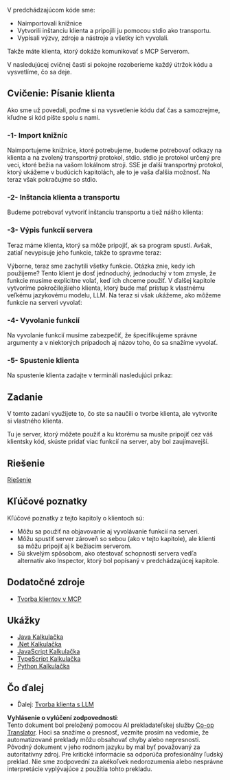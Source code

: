 <!--
CO_OP_TRANSLATOR_METADATA:
{
  "original_hash": "a0acf3093691b1cfcc008a8c6648ea26",
  "translation_date": "2025-06-13T06:52:15+00:00",
  "source_file": "03-GettingStarted/02-client/README.md",
  "language_code": "sk"
}
-->
V predchádzajúcom kóde sme:

- Naimportovali knižnice
- Vytvorili inštanciu klienta a pripojili ju pomocou stdio ako transportu.
- Vypísali výzvy, zdroje a nástroje a všetky ich vyvolali.

Takže máte klienta, ktorý dokáže komunikovať s MCP Serverom.

V nasledujúcej cvičnej časti si pokojne rozoberieme každý útržok kódu a vysvetlíme, čo sa deje.

## Cvičenie: Písanie klienta

Ako sme už povedali, poďme si na vysvetlenie kódu dať čas a samozrejme, kľudne si kód píšte spolu s nami.

### -1- Import knižníc

Naimportujeme knižnice, ktoré potrebujeme, budeme potrebovať odkazy na klienta a na zvolený transportný protokol, stdio. stdio je protokol určený pre veci, ktoré bežia na vašom lokálnom stroji. SSE je ďalší transportný protokol, ktorý ukážeme v budúcich kapitolách, ale to je vaša ďalšia možnosť. Na teraz však pokračujme so stdio.

### -2- Inštancia klienta a transportu

Budeme potrebovať vytvoriť inštanciu transportu a tiež nášho klienta:

### -3- Výpis funkcií servera

Teraz máme klienta, ktorý sa môže pripojiť, ak sa program spustí. Avšak, zatiaľ nevypisuje jeho funkcie, takže to spravme teraz:

Výborne, teraz sme zachytili všetky funkcie. Otázka znie, kedy ich použijeme? Tento klient je dosť jednoduchý, jednoduchý v tom zmysle, že funkcie musíme explicitne volať, keď ich chceme použiť. V ďalšej kapitole vytvoríme pokročilejšieho klienta, ktorý bude mať prístup k vlastnému veľkému jazykovému modelu, LLM. Na teraz si však ukážeme, ako môžeme funkcie na serveri vyvolať:

### -4- Vyvolanie funkcií

Na vyvolanie funkcií musíme zabezpečiť, že špecifikujeme správne argumenty a v niektorých prípadoch aj názov toho, čo sa snažíme vyvolať.

### -5- Spustenie klienta

Na spustenie klienta zadajte v termináli nasledujúci príkaz:

## Zadanie

V tomto zadaní využijete to, čo ste sa naučili o tvorbe klienta, ale vytvoríte si vlastného klienta.

Tu je server, ktorý môžete použiť a ku ktorému sa musíte pripojiť cez váš klientsky kód, skúste pridať viac funkcií na server, aby bol zaujímavejší.

## Riešenie

[Riešenie](./solution/README.md)

## Kľúčové poznatky

Kľúčové poznatky z tejto kapitoly o klientoch sú:

- Môžu sa použiť na objavovanie aj vyvolávanie funkcií na serveri.
- Môžu spustiť server zároveň so sebou (ako v tejto kapitole), ale klienti sa môžu pripojiť aj k bežiacim serverom.
- Sú skvelým spôsobom, ako otestovať schopnosti servera vedľa alternatív ako Inspector, ktorý bol popísaný v predchádzajúcej kapitole.

## Dodatočné zdroje

- [Tvorba klientov v MCP](https://modelcontextprotocol.io/quickstart/client)

## Ukážky

- [Java Kalkulačka](../samples/java/calculator/README.md)
- [.Net Kalkulačka](../../../../03-GettingStarted/samples/csharp)
- [JavaScript Kalkulačka](../samples/javascript/README.md)
- [TypeScript Kalkulačka](../samples/typescript/README.md)
- [Python Kalkulačka](../../../../03-GettingStarted/samples/python)

## Čo ďalej

- Ďalej: [Tvorba klienta s LLM](/03-GettingStarted/03-llm-client/README.md)

**Vyhlásenie o vylúčení zodpovednosti**:  
Tento dokument bol preložený pomocou AI prekladateľskej služby [Co-op Translator](https://github.com/Azure/co-op-translator). Hoci sa snažíme o presnosť, vezmite prosím na vedomie, že automatizované preklady môžu obsahovať chyby alebo nepresnosti. Pôvodný dokument v jeho rodnom jazyku by mal byť považovaný za autoritatívny zdroj. Pre kritické informácie sa odporúča profesionálny ľudský preklad. Nie sme zodpovední za akékoľvek nedorozumenia alebo nesprávne interpretácie vyplývajúce z použitia tohto prekladu.